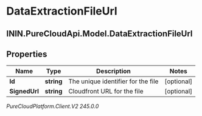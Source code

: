 # DataExtractionFileUrl

## ININ.PureCloudApi.Model.DataExtractionFileUrl

## Properties

|Name | Type | Description | Notes|
|------------ | ------------- | ------------- | -------------|
| **Id** | **string** | The unique identifier for the file | [optional] |
| **SignedUrl** | **string** | Cloudfront URL for the file | [optional] |



_PureCloudPlatform.Client.V2 245.0.0_
